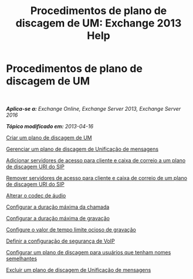 ﻿---
title: 'Procedimentos de plano de discagem de UM: Exchange 2013 Help'
TOCTitle: Procedimentos de plano de discagem de UM
ms:assetid: 1bda77c8-c4e2-4ae0-a001-76ae029bf843
ms:mtpsurl: https://technet.microsoft.com/pt-br/library/JJ822152(v=EXCHG.150)
ms:contentKeyID: 50556153
ms.date: 05/22/2018
mtps_version: v=EXCHG.150
ms.translationtype: MT
---

# Procedimentos de plano de discagem de UM

 

_**Aplica-se a:** Exchange Online, Exchange Server 2013, Exchange Server 2016_

_**Tópico modificado em:** 2013-04-16_

[Criar um plano de discagem de UM](create-a-um-dial-plan-exchange-2013-help.md)

[Gerenciar um plano de discagem de Unificação de mensagens](manage-a-um-dial-plan-exchange-2013-help.md)

[Adicionar servidores de acesso para cliente e caixa de correio a um plano de discagem URI do SIP](add-mailbox-and-client-access-servers-to-a-sip-uri-dial-plan-exchange-2013-help.md)

[Remover servidores de acesso para cliente e caixa de correio de um plano de discagem URI do SIP](remove-mailbox-and-client-access-servers-from-a-sip-uri-dial-plan-exchange-2013-help.md)

[Alterar o codec de áudio](change-the-audio-codec-exchange-2013-help.md)

[Configurar a duração máxima da chamada](https://docs.microsoft.com/pt-br/exchange/voice-mail-unified-messaging/connect-voice-mail-system/configure-maximum-call-duration)

[Configurar a duração máxima de gravação](https://docs.microsoft.com/pt-br/exchange/voice-mail-unified-messaging/connect-voice-mail-system/configure-maximum-recording-duration)

[Configure o valor de tempo limite ocioso de gravação](configure-the-recording-idle-time-out-value-exchange-2013-help.md)

[Definir a configuração de segurança de VoIP](https://docs.microsoft.com/pt-br/exchange/voice-mail-unified-messaging/connect-voice-mail-system/configure-voip-security-setting)

[Configurar um plano de discagem para usuários que tenham nomes semelhantes](configure-a-dial-plan-for-users-who-have-similar-names-exchange-2013-help.md)

[Excluir um plano de discagem de Unificação de mensagens](https://docs.microsoft.com/pt-br/exchange/voice-mail-unified-messaging/connect-voice-mail-system/delete-um-dial-plan)

